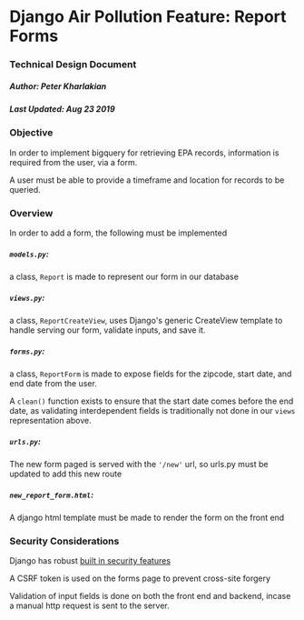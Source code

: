 # Django Air Pollution Feature: Report Forms
### Technical Design Document

##### Author: Peter Kharlakian  
##### Last Updated: Aug 23 2019


### Objective

In order to implement bigquery for retrieving EPA records, information is required from the user, via a form. 

A user must be able to provide a timeframe and location for records to be queried. 

### Overview

In order to add a form, the following must be implemented

##### `models.py`:

a class, `Report` is made to represent our form in our database

##### `views.py`:

a class, `ReportCreateView`, uses Django's generic CreateView template to handle serving our form, validate inputs, and save it. 

##### `forms.py`:
a class,  `ReportForm` is made to expose fields for the zipcode, start date, and end date from the user.

A `clean()` function exists to ensure that the start date comes before the end date, as validating interdependent fields is traditionally not done in our `views` representation above. 

##### `urls.py`:
The new form paged is served with the `'/new'` url, so urls.py must be updated to add this new route

##### `new_report_form.html`:

A django html template must be made to render the form on the front end

### Security Considerations

Django has robust [built in security features](https://docs.djangoproject.com/en/2.2/topics/security/)

A CSRF token is used on the forms page to prevent cross-site forgery 

Validation of input fields is done on both the front end and backend, incase a manual http request is sent to the server. 


